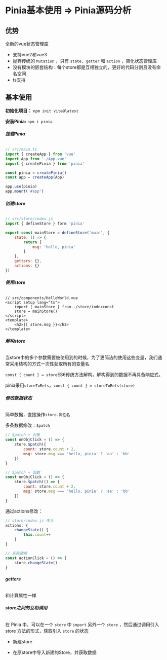 # Pinia基本使用 => Pinia源码分析

## 优势

全新的vue状态管理库

+ 支持vue2和vue3
+ 抛弃传统的 `Mutation` ，只有 `state, getter` 和 `action` ，简化状态管理库
+ 没有模块的嵌套结构：每个store都是互相独立的，更好的代码分割且没有命名空间
+ ts支持

## 基本使用

**初始化项目：** `npm init vite@latest`

**安装Pinia:** `npm i pinia`

###### **挂载Pinia**

~~~js
// src/main.ts
import { createApp } from 'vue'
import App from './App.vue'
import { createPinia } from 'pinia'

const pinia = createPinia()
const app = createApp(App)

app.use(pinia)
app.mount('#app')
~~~

###### **创建store**

~~~js
// src/store/index.js
import { defineStore } form 'pinia'

export const mainStore = defineStore('main', {
    state: () => {
        return {
            msg: 'hello, pinia'
        }
    },
    getters: {},
    actions: {}
})
~~~

###### **使用store**

~~~vue
// src/components/HelloWorld.vue
<script setup lang="ts">
    import [ mainStore } from../store/indexconst
    store = mainStore()
</script>
<template>
	<h2>{[ store.msg }}</h2>
</template>
~~~

###### **解构store**

当store中的多个参数需要被使用到的时候，为了更简洁的使用这些变量，我们通常采用结构的方式一次性获取所有的变量名

`const { count } = store`ES6传统方法解构，解构得到的数据不再具备响应式。

pinia采用`storeToRefs`，`const { count } = storeToRefs(store)`

###### **修改数据状态**

简单数据，直接操作`store.属性名`

多条数据修改：`$patch`

~~~js
// $patch + 对象
const onObjClick = () => {
    store.$patch({
        count: store.count + 2,
        msg: store.msg === 'hello, pinia' ? 'aa' : 'bb'
    })
}

// $patch + 函数
const onObjClick = () => {
    store.$patch(() => {
        count: store.count + 2,
        msg: store.msg === 'hello, pinia' ? 'aa' : 'bb'
    })
}
~~~

通过actions修改：

~~~js
// store/index.js 传入
actions: {
    changeState() {
        this.count++
    }
}

// 实际使用
const actionClick = () => {
    store.changeState()
}
~~~

###### **getters**

和计算属性一样

###### **store之间的互相调用**

在 Pinia 中，可以在一个 `store` 中 `import` 另外一个 `store` ，然后通过调用引入 store 方法的形式，获取引入 `store` 的状态

+ 新建store

+ 在原store中导入新建的Store，并获取数据

